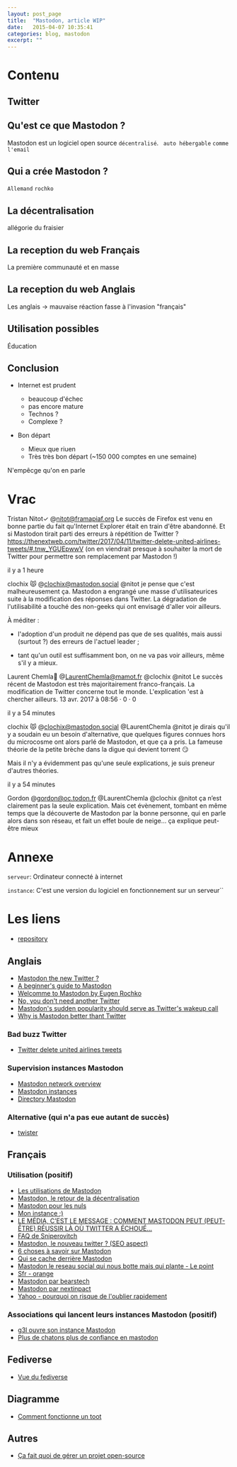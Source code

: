 ```yaml
---
layout: post_page
title:  "Mastodon, article WIP"
date:   2015-04-07 10:35:41
categories: blog, mastodon
excerpt: ""
---
```

# Contenu

## Twitter

## Qu'est ce que Mastodon ?
Mastodon est un logiciel open source `décentralisé`.
`` auto hébergable``
`comme l'email`

## Qui a crée Mastodon ?
`Allemand` `rochko`

## La décentralisation
allégorie du fraisier

## La reception du web Français
La première communauté et en masse

## La reception du web Anglais
Les anglais -> mauvaise réaction fasse à l'invasion "français"

## Utilisation possibles
Éducation

## Conclusion
* Internet est prudent
    * beaucoup d'échec
    * pas encore mature
    * Technos ?
    * Complexe ?

* Bon départ
    * Mieux que riuen
    * Très très bon départ (~150 000 comptes en une semaine)

N'empêcge qu'on en parle

# Vrac

Tristan Nitot✓ @nitot@framapiaf.org
Le succès de Firefox est venu en bonne partie du fait qu'Internet Explorer était en train d'être abandonné. Et si Mastodon tirait parti des erreurs à répétition de Twitter ? https://thenextweb.com/twitter/2017/04/11/twitter-delete-united-airlines-tweets/#.tnw_YGUEpwwV (on en viendrait presque à souhaiter la mort de Twitter pour permettre son remplacement par Mastodon !)

il y a 1 heure

clochix 😾 @clochix@mastodon.social
@nitot je pense que c'est malheureusement ça. Mastodon a engrangé une masse d'utilisateurices suite à la modification des réponses dans Twitter. La dégradation de l'utilisabilité a touché des non-geeks qui ont envisagé d'aller voir ailleurs.



À méditer :

 - l'adoption d'un produit ne dépend pas que de ses qualités, mais aussi (surtout ?) des erreurs de l'actuel leader ;

 - tant qu'un outil est suffisamment bon, on ne va pas voir ailleurs, même s'il y a mieux.


Laurent Chemla🍺
@LaurentChemla@mamot.fr
@clochix @nitot Le succès récent de Mastodon est très majoritairement franco-français. La modification de Twitter concerne tout le monde. L'explication 'est à chercher ailleurs.
13 avr. 2017 à 08:56 · 0 · 0



il y a 54 minutes

clochix 😾 @clochix@mastodon.social
@LaurentChemla @nitot je dirais qu'il y a soudain eu un besoin d'alternative, que quelques figures connues hors du microcosme ont alors parlé de Mastodon, et que ça a pris. La fameuse théorie de la petite brèche dans la digue qui devient torrent 😏



Mais il n'y a évidemment pas qu'une seule explications, je suis preneur d'autres théories.

il y a 54 minutes

Gordon @gordon@oc.todon.fr
@LaurentChemla @clochix @nitot ça n’est clairement pas la seule explication. Mais cet évènement, tombant en même temps que la découverte de Mastodon par la bonne personne, qui en parle alors dans son réseau, et fait un effet boule de neige… ça explique peut-être mieux



# Annexe
`serveur`: Ordinateur connecté à internet

``instance``: C'est une version du logiciel en fonctionnement sur un serveur``



# Les liens

* [repository](https://github.com/tootsuite/mastodon)

## Anglais
* [Mastodon the new Twitter ?](http://technology.mb.com.ph/2017/04/10/mastodon-the-new-twitter/)
* [A beginner's guide to Mastodon](http://www.theverge.com/2017/4/7/15183128/mastodon-open-source-twitter-clone-how-to-use)
* [Welcomme to Mastodon by Eugen Rochko](https://hackernoon.com/welcome-to-mastodon-111d9227e56a)
* [No, you don't need another Twitter](http://stop.zona-m.net/2017/04/no-you-dont-need-another-twitter-or-medium/)
* [Mastodon's sudden popularity should serve as Twitter's wakeup call](https://www.engadget.com/2017/04/07/mastodons-sudden-popularity-should-serve-as-twitters-wakeup-ca/?sr_source=Twitter)
* [Why is Mastodon better thant Twitter](http://devgirl.space/technology/why-is-mastodon-better-than-twitter/)

### Bad buzz Twitter
* [Twitter delete united airlines tweets](https://thenextweb.com/twitter/2017/04/11/twitter-delete-united-airlines-tweets/#.tnw_YGUEpwwV)

### Supervision instances Mastodon
* [Mastodon network overview](https://mnm.eliotberriot.com/dashboard/db/mastodon-network-overview?refresh=5m&orgId=1)
* [Mastodon instances](https://instances.mastodon.xyz/)
* [Directory Mastodon](http://mastory.social/)

### Alternative (qui n'a pas eue autant de succès)
* [twister](http://twister.net.co/)

## Français

### Utilisation (positif)
* [Les utilisations de Mastodon](http://pixellibre.net/2017/04/utilisations-possibles-de-mastodon/)
* [Mastodon, le retour de la décentralisation](https://medium.com/@ploum/mastodon-le-retour-de-la-d%C3%A9centralisation-a2ea9f594d08)
* [Mastodon pour les nuls](https://www.citizenz.info/le-reseau-social-mastodon-pour-les-nuls)
* [Mon instance ;)](https://gaven.social/@jeremie)
* [LE MÉDIA, C’EST LE MESSAGE : COMMENT MASTODON PEUT (PEUT-ÊTRE) RÉUSSIR LÀ OÙ TWITTER A ÉCHOUÉ…](https://page42.org/le-media-cest-le-message-comment-mastodon-peut-peut-etre-reussir-la-ou-twitter-a-echoue/)
* [FAQ de Sniperovitch](https://github.com/Sniperovitch/mastodon-faq-fr/blob/master/README.md)
* [Mastodon, le nouveau twitter ? (SEO aspect)](http://www.visibrain.com/fr/blog/mastodon/?utm_source=twitter.fr&utm_medium=social&utm_campaign=mastodon)
* [6 choses à savoir sur Mastodon](http://tempsreel.nouvelobs.com/rue89/rue89-sur-les-reseaux/20170410.OBS7825/6-choses-a-savoir-sur-mastodon-le-twitter-alternatif.html)
* [Qui se cache derrière Mastodon](http://www.fredzone.org/qui-se-cache-derriere-mastodon-777)
* [Mastodon le reseau social qui nous botte mais qui plante - Le point](http://www.lepoint.fr/high-tech-internet/mastodon-le-reseau-social-qui-nous-botte-mais-qui-plante-09-04-2017-2118392_47.php)
* [Sfr - orange](https://news.sfr.fr/high-tech/actu/comment-debuter-sur-mastodon-le-twitter-alternatif-1137988.html)
* [Mastodon par bearstech](https://bearstech.com/societe/blog/20170410-Mastodon/)
* [Mastodon par nextinpact](https://m.nextinpact.com/news/103953-mastodon-mais-en-fait-comment-ca-marche.htm)
* [Yahoo - pourquoi on risque de l'oublier rapidement](https://fr.news.yahoo.com/pourquoi-risque-d-oublier-rapidement-134424467.html)

### Associations qui lancent leurs instances Mastodon (positif)
* [g3l ouvre son instance Mastodon](https://g3l.org/le_site/index.php?2017/04/09/337-g3l-ouvre-son-instance-mastodon)
* [Plus de chatons plus de confiance en mastodon](https://framablog.org/2017/04/12/plus-de-chatons-plus-de-confiance-en-mastodon/)

## Fediverse
* [Vue du fediverse](http://oracle.skilledtests.com/group/fediverse)

## Diagramme
* [Comment fonctionne un toot](https://techn.ical.ist/assets/help-fr.svg)

## Autres
* [Ça fait quoi de gérer un projet open-source](https://frank.taillandier.me/2017/03/06/ca-fait-quoi-de-maintenir-un-projet-open-source/)
